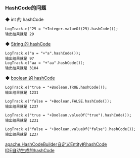 ### HashCode的问题

◆ int 的 hashCode  

```
LogTrack.e("29 = "+Integer.valueOf(29).hashCode());
输出结果就是 29
```

◆ [String 的 hashCode](String_HashCode.md)  
```
LogTrack.e("a = "+"a".hashCode());
输出结果就是 97
LogTrack.e("aa = "+"aa".hashCode());
输出结果就是 3104
```

◆ [boolean 的 hashCode](Boolean_HashCode.md)  
```
LogTrack.e("true = "+Boolean.TRUE.hashCode());
输出结果就是 1231

LogTrack.e("false = "+Boolean.FALSE.hashCode());
输出结果就是 1237

LogTrack.e("true = "+Boolean.valueOf("true").hashCode());
输出结果就是 1231

LogTrack.e("false = "+Boolean.valueOf("false").hashCode());
输出结果就是 1237
```

[apache.HashCodeBuilder自定义Entity的hashCode](Entity_hashCode_Apache.md)  
[IDE自动生成的hashCode](Entity_hashCode_IDE.md)  
